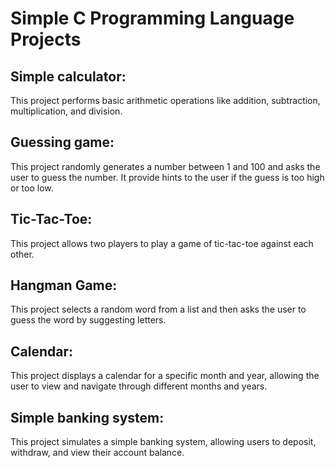 # Simple C Programming Language Projects

## Simple calculator:
This project performs basic arithmetic operations like addition, subtraction, multiplication, and division.

## Guessing game:
This project randomly generates a number between 1 and 100 and asks the user to guess the number. It provide hints to the user if the guess is too high or too low.

## Tic-Tac-Toe:
This project allows two players to play a game of tic-tac-toe against each other.

## Hangman Game:
This project selects a random word from a list and then asks the user to guess the word by suggesting letters.

## Calendar:
This project displays a calendar for a specific month and year, allowing the user to view and navigate through different months and years.

## Simple banking system:
This project simulates a simple banking system, allowing users to deposit, withdraw, and view their account balance.
